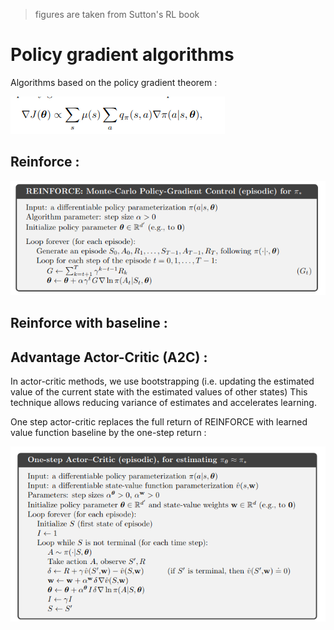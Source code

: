 > figures are taken from Sutton's RL book

# Policy gradient algorithms

Algorithms based on the policy gradient theorem :

![Policy gradient theorem](../../../../figures/policy_gradient_theorem.png)


## Reinforce :

![reinforce pseudo code](../../../../figures/reinforce_pseudo_code.png)

## Reinforce with baseline :


## Advantage Actor-Critic (A2C) :

In actor-critic methods, we use bootstrapping (i.e. updating the estimated
value of the current state with the estimated values of other states)
This technique allows reducing variance of estimates and accelerates learning.

One step actor-critic replaces the full return of REINFORCE with learned value function
baseline by the one-step return :

![Actor-Critic update](../../../../figures/actor_critic_pseudo_code.png)
